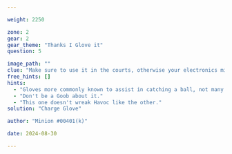 ```yaml
---

weight: 2250

zone: 2
gear: 2
gear_theme: "Thanks I Glove it"
question: 5

image_path: ""
clue: "Make sure to use it in the courts, otherwise your electronics might short!"
free_hints: []
hints:
  - "Gloves more commonly known to assist in catching a ball, not many known for creating them."
  - "Don't be a Goob about it."
  - "This one doesn't wreak Havoc like the other."
solution: "Charge Glove"

author: "Minion #00401(k)"

date: 2024-08-30

---
```


